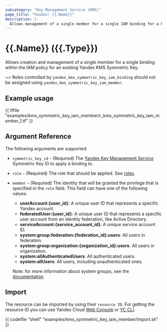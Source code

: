 ```yaml
---
subcategory: "Key Management Service (KMS)"
page_title: "Yandex: {{.Name}}"
description: |-
  Allows management of a single member for a single IAM binding for a Key Management Service.
---
```


# {{.Name}} ({{.Type}})

Allows creation and management of a single member for a single binding within the IAM policy for an existing Yandex KMS Symmetric Key.

~> Roles controlled by `yandex_kms_symmetric_key_iam_binding` should not be assigned using `yandex_kms_symmetric_key_iam_member`.

## Example usage

{{ tffile "examples/kms_symmetric_key_iam_member/r_kms_symmetric_key_iam_member_1.tf" }}

## Argument Reference

The following arguments are supported:

* `symmetric_key_id` - (Required) The [Yandex Key Management Service](https://yandex.cloud/docs/kms/) Symmetric Key ID to apply a binding to.

* `role` - (Required) The role that should be applied. See [roles](https://yandex.cloud/docs/kms/security/).

* `member` - (Required) The identity that will be granted the privilege that is specified in the `role` field. This field can have one of the following values:
  * **userAccount:{user_id}**: A unique user ID that represents a specific Yandex account.
  * **federatedUser:{user_id}**: A unique user ID that represents a specific user account from an identity federation, like Active Directory.
  * **serviceAccount:{service_account_id}**: A unique service account ID.
  * **system:group:federation:{federation_id}:users**: All users in federation.
  * **system:group:organization:{organization_id}:users**: All users in organization.
  * **system:allAuthenticatedUsers**: All authenticated users.
  * **system:allUsers**: All users, including unauthenticated ones.

  Note: for more information about system groups, see the [documentation](https://yandex.cloud/docs/iam/concepts/access-control/system-group).


## Import

The resource can be imported by using their `resource ID`. For getting the resource ID you can use Yandex Cloud [Web Console](https://console.yandex.cloud) or [YC CLI](https://yandex.cloud/docs/cli/quickstart).

{{ codefile "shell" "examples/kms_symmetric_key_iam_member/import.sh" }}
